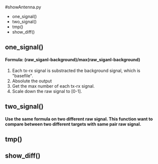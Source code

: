 #showAntenna.py

* one_signal()
* two_signal()
* tmp()
* show_diff()

## one_signal()
#### Formula: (raw_siganl-background)/max(raw_siganl-background)
1. Each tx-rx signal is substracted the background signal, which is "basefile".
2. Absolute the output
3. Get the max number of each tx-rx signal.
4. Scale down the raw signal to [0-1]. 

## two_signal()
#### Use the same formula on two different raw signal. This function want to compare between two different targets with same pair raw signal.


## tmp()


## show_diff()


